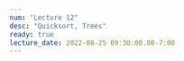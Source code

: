 ```yaml
---
num: "Lecture 12"
desc: "Quicksort, Trees"
ready: true
lecture_date: 2022-08-25 09:30:00.00-7:00
---
```

